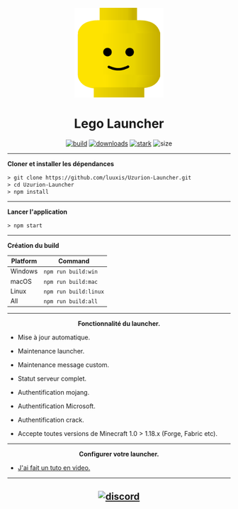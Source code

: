 <p align="center"><img src="./app/assets/images/icons/icon.png" width="40%" height="40%" alt="Uzurion"></p>

<h1 align="center">Lego Launcher</h1>



[<p align="center">
<img src="https://img.shields.io/badge/build-pre release-orange.svg?style=for-the-badge" alt="build">](https://github.com/luuxis/Uzurion-Launcher/releases) 
[<img src="https://img.shields.io/badge/version-V2.0.4-orange.svg?style=for-the-badge" alt="downloads">](https://github.com/luuxis/Uzurion-Launcher/releases) 
[<img src="https://img.shields.io/badge/plateforme-win,%20mac,%20linux-blue.svg?style=for-the-badge"  height="28px" alt="stark">](https://github.com/luuxis/Uzurion-Launcher/releases)
<img src="https://img.shields.io/github/languages/code-size/luuxis/Uzurion-Launcher"  height="28px" alt="size">
</p>


---

**Cloner et installer les dépendances**

```console
> git clone https://github.com/luuxis/Uzurion-Launcher.git
> cd Uzurion-Launcher
> npm install
```

---

**Lancer l'application**

```console
> npm start
```
---

**Création du build**

| Platform    | Command              |
| ----------- | -------------------- |
| Windows  | `npm run build:win`   |
| macOS    | `npm run build:mac`   |
| Linux    | `npm run build:linux` |
| All    | `npm run build:all` |

---

**<p align="center">Fonctionnalité du launcher.</p>**

- Mise à jour automatique.

- Maintenance launcher.

- Maintenance message custom.

- Statut serveur complet.

- Authentification mojang.

- Authentification Microsoft.

- Authentification crack.

- Accepte toutes versions de Minecraft 1.0 > 1.18.x (Forge, Fabric etc).

---
**<p align="center">Configurer votre launcher.</p>**

- [J'ai fait un tuto en video.](https://youtu.be/fiyf_iZNeWE) 



---

[<p align="center"><img src="https://discordapp.com/api/guilds/819729377650278420/embed.png?style=banner4" alt="discord">](https://discord.gg/X54Qb9em9Y) 
---


[releases]: https://github.com/luuxis/Uzurione-Launcher/releases 'releases'
[build]: https://github.com/luuxis/Uzurion-Launcher/releases 'build'


